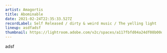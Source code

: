 ```yaml
---
artist: Amagortis
title: Abominable
date: 2021-02-24T22:35:33.527Z
recordLabel: Self Released / dirty & weird music / The yelling light
lineup: asdfadsf
thumbnail: https://lightroom.adobe.com/v2c/spaces/a117fbfd04a24df08b00dc7343422215/assets/ca8b5c6f0349cd82c02bb19d13d73a19/revisions/de96cf8941f348f6833fcba98cc69ebc/renditions/abe09712ebc1dba4b1e454f14fd25e7e
---
```

adsf